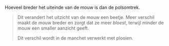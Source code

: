 

Hoeveel breder het uiteinde van de mouw is dan de polsomtrek.

> Dit verandert het uitzicht van de mouw een beetje. Meer verschil maakt de mouw breder en zorgt dat ze meer *bloest*, terwijl minder de mouw een smaller aanzicht geeft.
> 
> Dit verschil wordt in de manchet verwerkt met plooien.